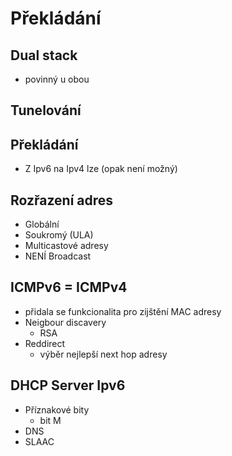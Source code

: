 # Překládání
## Dual stack
- povinný u obou
## Tunelování
## Překládání
- Z Ipv6 na Ipv4 lze (opak není možný)
## Rozřazení adres
- Globální
- Soukromý (ULA)
- Multicastové adresy
- NENÍ Broadcast
## ICMPv6 = ICMPv4
- přidala se funkcionalita pro zijštění MAC adresy
- Neigbour discavery
	- RSA
- Reddirect
	- výběr nejlepší next hop adresy
## DHCP Server Ipv6
- Příznakové bity
	- bit M
- DNS
- SLAAC


